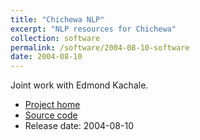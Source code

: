 ```yaml
---
title: "Chichewa NLP"
excerpt: "NLP resources for Chichewa"
collection: software
permalink: /software/2004-08-10-software
date: 2004-08-10
---
```


Joint work with Edmond Kachale.

* [Project home](https://github.com/kscanne/chichewa)
* [Source code](https://github.com/kscanne/chichewa)
* Release date: 2004-08-10
